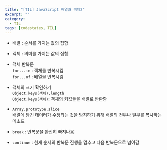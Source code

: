 ```yaml
---
title: "[TIL] JavaScript 배열과 객체2"
excerpt: ""
category:
  - TIL
tags: [codestates, TIL]
---
```


- 배열 : 순서를 가지는 값의 집합
- 객체 : 의미를 가지는 값의 집합

- 객체 반복문  
  `for...in` : 객체를 반복시킴  
  `for...of` : 배열을 반복시킴

- 객체의 크기 확인하기  
  `Object.keys(객체).length`  
  `Object.keys(객체)`: 객체의 키값들을 배열로 반환함

- `Array.prototype.slice`  
  배열에 담긴 데이터가 수정되는 것을 방지하기 위해 배열의 전부나 일부를 복사하는 메소드
- `break` : 반복문을 완전히 빠져나옴
- `continue` : 현재 순서의 반복문 진행을 멈추고 다음 반복문으로 넘어감
